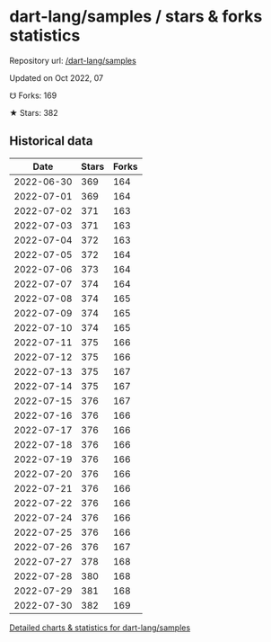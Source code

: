 # dart-lang/samples / stars & forks statistics

Repository url: [/dart-lang/samples](https://github.com/dart-lang/samples)

Updated on Oct 2022, 07

☋ Forks: 169

★ Stars: 382

## Historical data
| Date | Stars | Forks |
|------|-------|-------|
| 2022-06-30 | 369 | 164 | 
| 2022-07-01 | 369 | 164 | 
| 2022-07-02 | 371 | 163 | 
| 2022-07-03 | 371 | 163 | 
| 2022-07-04 | 372 | 163 | 
| 2022-07-05 | 372 | 164 | 
| 2022-07-06 | 373 | 164 | 
| 2022-07-07 | 374 | 164 | 
| 2022-07-08 | 374 | 165 | 
| 2022-07-09 | 374 | 165 | 
| 2022-07-10 | 374 | 165 | 
| 2022-07-11 | 375 | 166 | 
| 2022-07-12 | 375 | 166 | 
| 2022-07-13 | 375 | 167 | 
| 2022-07-14 | 375 | 167 | 
| 2022-07-15 | 376 | 167 | 
| 2022-07-16 | 376 | 166 | 
| 2022-07-17 | 376 | 166 | 
| 2022-07-18 | 376 | 166 | 
| 2022-07-19 | 376 | 166 | 
| 2022-07-20 | 376 | 166 | 
| 2022-07-21 | 376 | 166 | 
| 2022-07-22 | 376 | 166 | 
| 2022-07-24 | 376 | 166 | 
| 2022-07-25 | 376 | 166 | 
| 2022-07-26 | 376 | 167 | 
| 2022-07-27 | 378 | 168 | 
| 2022-07-28 | 380 | 168 | 
| 2022-07-29 | 381 | 168 | 
| 2022-07-30 | 382 | 169 | 


[Detailed charts & statistics for dart-lang/samples](https://reviewgithub.com/rep/dart-lang/samples)
